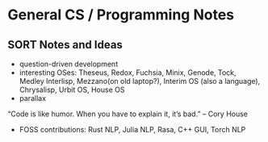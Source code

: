# General CS / Programming Notes

## SORT Notes and Ideas

* question-driven development
* interesting OSes: Theseus, Redox, Fuchsia, Minix, Genode, Tock, Medley Interlisp, Mezzano(on old laptop?), Interim OS (also a language), Chrysalisp, Urbit OS, House OS
* parallax

“Code is like humor. When you have to explain it, it’s bad.” – Cory House
* FOSS contributions: Rust NLP, Julia NLP, Rasa, C++ GUI, Torch NLP
